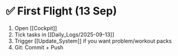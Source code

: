 # ✅ First Flight (13 Sep)

1. Open [[Cockpit]]
2. Tick tasks in [[Daily_Logs/2025-09-13]]
3. Trigger [[Update_System]] if you want problem/workout packs
4. Git: Commit + Push
